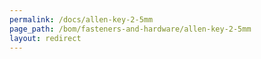 ```yaml
---
permalink: /docs/allen-key-2-5mm
page_path: /bom/fasteners-and-hardware/allen-key-2-5mm
layout: redirect
---
```


